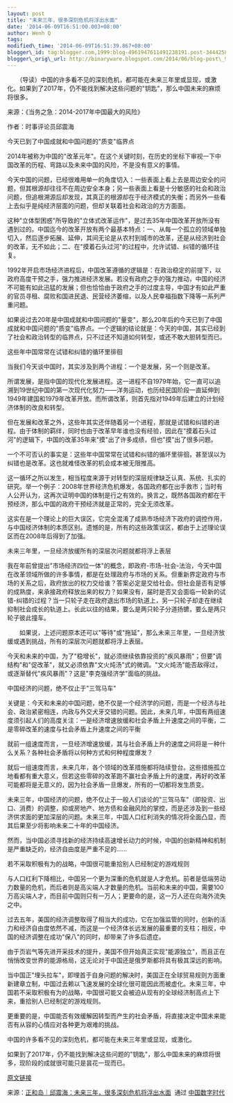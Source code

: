 ```yaml
--- 
layout: post 
title: "未来三年，很多深刻危机将浮出水面" 
date: '2014-06-09T16:51:00.003+08:00' 
author: Wenh Q
tags:
modified\_time: '2014-06-09T16:51:39.867+08:00' 
blogger\_id: tag:blogger.com,1999:blog-4961947611491238191.post-3444258319735893018
blogger\_orig\_url: http://binaryware.blogspot.com/2014/06/blog-post\_9.html
---
```

　　（导读）中国的许多看不见的深刻危机，都可能在未来三年里或显现，或激化。如果到了2017年，仍不能找到解决这些问题的"钥匙"，那么中国未来的麻烦将很多。



来源：《当务之急：2014-2017年中国最大的风险》







作者：时事评论员邱震海







今天已到了中国成就和中国问题的"质变"临界点







2014年被称为中国的"改革元年"。在这个关键时刻，在历史的坐标下审视一下中国改革的历程、弯路以及未来中国的风险，不是没有意义的事情。







今天中国的问题，已经很难用单一的角度切入：一些表面上看上去是周边安全的问题，但其根源却往往不在周边安全本身；另一些表面上看是十分敏感的社会和政治问题，但追根溯源后却发现，其真正的根源却在于经济模式的失衡；而另外一些看上去似乎是纯经济层面的问题，但却关联着社会和政治的方方面面。







这种"立体型困惑"所导致的"立体式改革运作"，是过去35年中国改革开放所没有遇到过的。中国迄今的改革开放有两个最基本特点：一、从每一个孤立的领域单独切入，然后逐步拓展、延伸，其间无论是从农村到城市的改革，还是从经济到社会的改革，无不如此；二、在"摸着石头过河"的过程中，允许试错、纠错的循环往复。







1992年开启市场经济进程后，中国改革遵循的逻辑是：在政治稳定的前提下，以政府高度干预之手，强力推进经济发展。若没有政府之手的强力推动，中国的经济不可能有如此迅猛的发展；但也恰恰由于政府之手的过度主导，中国才有如此严重的官员寻租、腐败和国进民退、民营经济萎缩，以及人民幸福指数下降等一系列严重问题。







如果说过去20年是中国成就和中国问题的"量变"，那么20年后的今天已到了中国成就和中国问题的"质变"临界点。一个逻辑的结论就是：今天的中国，其实已经到了社会和政治转型的临界点，只不过还不知道如何转型，或还不敢大胆转型而已。







这些年中国常常在试错和纠错的循环里徘徊







当我们今天谈中国时，其实涉及到两个进程：一个是发展，另一个则是改革。







所谓发展，是指中国的现代化发展进程。这一进程不自1979年始，它一直可以追溯到19世纪中国的第一次现代化努力——洋务运动，也历经民国阶段一直延伸到1949年建国和1979年改革开放。而所谓改革，则首先指对1949年后建立的计划经济体制的改良和转型。







但在发展和改革之外，这些年其实还伴随着另一个进程，那就是试错和纠错的进程。由于体制的羁绊，同时也由于改革早年谁也没有经验，因此在"摸着石头过河"的逻辑下，中国的改革35年来"摸"出了许多成绩，但也"摸"出了很多问题。







一个不可否认的事实是：这些年中国常常在试错和纠错的循环里徘徊，甚至误以为纠错也是改革。这也就难怪改革的机会成本被无限推高。







这一循环之所以发生，相当程度来源于对转型的深层规律缺乏认真、系统、扎实的研究。举一个例子：2008年世界经济危机爆发，各国政府都在出手救市；当时有人公开认为，这再次证明中国的体制是行之有效的。换言之，既然各国政府都在干预经济，那么中国的政府干预经济就是正常的，完全无须改革。







这实在是一个理论上的巨大误区，它完全混淆了成熟市场经济下政府的调控作用，与中国经济体制的本质区别。遗憾的是，所有的这些政策误区，都由于上述理论误区而在2008年后得到了加强。







未来三年里，一旦经济放缓所有的深层次问题就都将浮上表层







我在年前曾提出"市场经济四位一体"的概念，即政府-市场-社会-法治，今天中国在改革领域所做的许多事情，都是在处理政府与市场的关系。但重新界定政府与市场的关系之后，政府放出的权力交给谁？答案必定是交给社会。但社会是否有足够的成熟度，来承接政府释放出来的权力？如果没有，届时是否又会面临一轮新的试错-纠错的过程？当一只轮子走在政府退出市场的轨道上，另一只轮子却走在继续抑制社会成长的轨道上。长此以往的结果，要么是两只轮子分道扬镳，要么是两只轮子彼此撞车。







　　如果说，上述问题原本还可以"等待"或"拖延"，那么未来三年里，一旦经济放缓或遇到挑战，所有的深层次问题就都将浮上表层。







今天和未来的中国，为了"稳增长"，就必须继续依靠投资的"疾风暴雨"；但要"调结构"和"促改革"，就又必须依靠"文火炖汤"式的微调。"文火炖汤"能否敌得过，或逐渐替代"疾风暴雨"？这是"李克强经济学"面临的挑战。







中国经济的问题，绝不仅止于"三驾马车"







关键是：今天和未来的中国问题，绝不仅是一个经济学的问题，而是一个经济与社会、政治紧密相连，内政与外交犬牙交错的问题。因此，未来几年，中国有两组速度须引起人们的高度关注：一是经济增速放缓和社会矛盾上升速度之间的平衡，二是零碎改革的速度与社会矛盾上升速度之间的平衡







就前一组速度而言，一旦经济增速放缓，其与社会矛盾上升的速度之间将是一种什么关系？各种社会矛盾将以何种方式和何种程度爆发？







就后一组速度而言，未来几年，各个领域的改革措施都将陆续登台。这些措施孤立地看都有重大意义，但若这些零碎的改革跑不赢社会矛盾上升的速度，再好的改革可能都将是无意义的，因为社会矛盾一旦爆发，所有的一切都将发生质变。







未来三年，中国经济的问题，绝不仅止于一般人们谈论的"三驾马车"（即投资、出口、消费）的调整，抑或房地产、地方债和金融风险的掌控，而是还涉及到一些经济供求面的更加深层的问题。未来三年，中国人口红利消失的情况将全面凸显，而其后果至少将影响未来二十年的中国经济。







然而，当中国必须寻找新的经济持续高速增长动力的时候，中国的创新精神和机制是严重缺乏的，经济自由度是严重不足的……







若不采取积极有为的战略，中国很可能重拾别人已经制定的游戏规则







与人口红利下降相比，中国另一个更为深重的危机就是人才危机。前者是低端劳动力数量的危机，而后者则是高尖端人才数量的危机。当前和未来的中国，需要100万高尖端人才，而目前中国则只有一万人；更要命的是，这一万人还在向海外流失之中。







过去五年，美国的经济调整取得了相当大的成功，它在加强监管的同时，创新的活力和经济自由度依然不减，而这是一个经济体长远发展的最重要的支柱；相反，中国的经济调整在成功"保八"的同时，却带来了许多后遗症。







由于页岩气等先进开采技术的提升，美国不但开始真正实现"能源独立"，而且正在悄悄改变世界的能源格局，这无论对于中国还是俄罗斯都将具有极其深远的影响。







当中国正"埋头拉车"，即埋首于自身问题的解决时，美国正在全球贸易规则方面重新建章立制，中国过去赖以飞速发展的全球化很可能因此而被虚化。未来三年，中国若不采取积极有为的战略，中国很可能又会被迫从现有的全球经济制高点上下来，重拾别人已经制定的游戏规则。







更重要的是，中国能否有效缓解因转型而产生的社会矛盾，将直接决定中国未来能否有从容的心情应对各种更为艰难的挑战。







中国的许多看不见的深刻危机，都可能在未来三年里或显现，或激化。







如果到了2017年，仍不能找到解决这些问题的"钥匙"，那么中国未来的麻烦将很多，现阶段的成就很可能只是昙花一现而已。



[原文链接](http://mp.weixin.qq.com/s?__biz=MjM5ODAxODQ0MA==&mid=201038421&idx=1&sn=481fd558b55a47023d53a2aa59de0ab4&scene=2&from=timeline&isappinstalled=0&key=bdc0fc08be7dd6d4cfd32f9ac4ece019da38b7571436fa66c710ccfcbc45699d535d76ca7e882c2b53840bf096b22509&ascene=2&uin=NjUwNjg5NjI0)
<div>




</div>

<div>

来源：[正和岛｜邱震海：未来三年，很多深刻危机将浮出水面](http://feedproxy.google.com/~r/chinadigitaltimes/IyPt/~3/YtM0GP0YmNs/)  通过 [中国数字时代](http://chinadigitaltimes.net/chinese)

</div>
